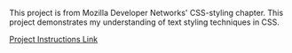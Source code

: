 This project is from Mozilla Developer Networks' CSS-styling chapter. This project demonstrates my understanding of text styling techniques in CSS.

[Project Instructions Link](https://developer.mozilla.org/en-US/docs/Learn_web_development/Core/Text_styling/Typesetting_a_homepage)

